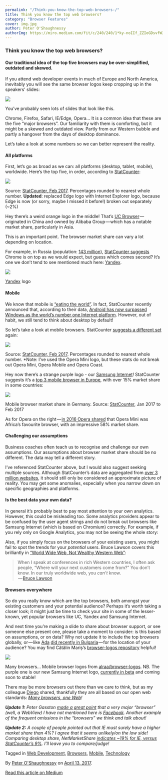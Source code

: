 ```yaml
---
permalink: "/Think-you-know-the-top-web-browsers-/"
title: Think you know the top web browsers?
category: "Browser Features"
cover: img.jpg
author: Peter O'Shaughnessy
authorImg: https://miro.medium.com/fit/c/240/240/1*ky-noIIf_ZZIoGDsvfW3AA.jpeg
---
```


### Think you know the top web browsers?

#### Our traditional idea of the top five browsers may be over-simplified, outdated and skewed.

If you attend web developer events in much of Europe and North America, inevitably you will see the same browser logos keep cropping up in the speakers’ slides:

![](https://cdn-images-1.medium.com/max/800/1*b9Q1ffCZBKb4_fVlQfEtZQ.png)

You’ve probably seen lots of slides that look like this.

Chrome, Firefox, Safari, IE/Edge, Opera… It is a common idea that these are the five “major browsers”. Our familiarity with them is comforting, but it might be a skewed and outdated view. Partly from our Western bubble and partly a hangover from the days of desktop dominance.

Let’s take a look at some numbers so we can better represent the reality.

#### All platforms

First, let’s go as broad as we can: all platforms (desktop, tablet, mobile), worldwide. Here’s the top five, in order, according to [StatCounter](http://gs.statcounter.com/browser-market-share):

![](https://cdn-images-1.medium.com/max/800/1*h3DHfKOZyzbwMjOetiSURg.png)

Source: [StatCounter, Feb 2017](http://gs.statcounter.com/browser-market-share#monthly-201702-201702-bar). Percentages rounded to nearest whole number. **Updated**: replaced Edge logo with Internet Explorer logo, because Edge is now (or sorry, maybe I missed it before!) broken out separately (~2%)

Hey there’s a weird orange logo in the middle! That’s [UC Browser](https://en.wikipedia.org/wiki/UC_Browser) — originated in China and owned by Alibaba Group — which has a notable market share, particularly in Asia.

This is an important point. The browser market share can vary a lot depending on location.

For example, in Russia (population: [143 million](http://www.worldometers.info/world-population/russia-population/)), [StatCounter suggests](http://gs.statcounter.com/browser-market-share/all/russian-federation/#monthly-201603-201703) Chrome is on top as we would expect, but guess which comes second? It’s one we don’t tend to see mentioned much here: [Yandex](https://en.wikipedia.org/wiki/Yandex_Browser).

![](https://cdn-images-1.medium.com/max/800/1*aqNz6qk1LxZufQYJKFzg7A.png)

[Yandex](https://en.wikipedia.org/wiki/Yandex_Browser) logo

#### Mobile

We know that mobile is [“eating the world”](http://a16z.com/2016/12/09/mobile-is-eating-the-world-outlook-2017/). In fact, StatCounter recently announced that, according to their data, [Android has now surpassed Windows as the world’s number one Internet platform](http://gs.statcounter.com/press/android-overtakes-windows-for-first-time). However, out of habit, we still tend to think about desktop by default!

So let’s take a look at mobile browsers. StatCounter [suggests a different set](http://gs.statcounter.com/browser-market-share/mobile/worldwide/) again:

![](https://cdn-images-1.medium.com/max/800/1*9HmuRgFVqoSjgSm3V2dMxA.png)

Source: [StatCounter, Feb 2017](http://gs.statcounter.com/browser-market-share/mobile/worldwide/#monthly-201702-201702-bar). Percentages rounded to nearest whole number. *Note: I’ve used the Opera Mini logo, but these stats do not break out Opera Mini, Opera Mobile and Opera Coast.

Hey now there’s a strange purple logo - our [Samsung Internet](https://medium.com/samsung-internet-dev/introducing-samsung-internet-for-developers-6c3a3be42f72)! StatCounter suggests it’s a [top 3 mobile browser in Europe](http://gs.statcounter.com/browser-market-share/mobile/europe/#monthly-201602-201702), with over 15% market share in some countries:

![](https://cdn-images-1.medium.com/max/800/1*oyJuuhaXxwL96KEks0NaVQ.png)

Mobile browser market share in Germany. Source: [StatCounter](http://gs.statcounter.com/browser-market-share/mobile/germany/#monthly-201701-201702-bar), Jan 2017 to Feb 2017

As for Opera on the right — [in 2016 Opera shared](https://www.opera.com/blogs/news/wp-content/uploads/sites/2/2016/11/SMWAfrica-Opera-report-2016-01-WEB-1.pdf) that Opera Mini was Africa’s favourite browser, with an impressive 58% market share.

#### Challenging our assumptions

Business coaches often teach us to recognise and challenge our own assumptions. Our assumptions about browser market share should be no different. The data may tell a different story.

I’ve referenced StatCounter above, but I would also suggest seeking multiple sources. Although StatCounter’s data are aggregated from [over 3 million websites](http://gs.statcounter.com/about), it should still only be considered an approximate picture of reality. You may get some anomalies, especially when you narrow down on specific geographies and platforms.

#### Is the best data your own data?

In general it’s probably best to pay most attention to your own analytics. However, this could be misleading too. Some analytics providers appear to be confused by the user agent strings and do not break out browsers like Samsung Internet (which is based on Chromium) correctly. For example, if you rely only on Google Analytics, you may not be seeing the whole story:

Also, if you simply focus on the browsers of your existing users, you might fail to spot the trends for your _potential_ users. Bruce Lawson covers this brilliantly in [“World Wide Web, Not Wealthy Western Web”](https://www.smashingmagazine.com/2017/03/world-wide-web-not-wealthy-western-web-part-1/):

> When I speak at conferences in rich Western countries, I often ask people, “Where will your next customers come from?” You don’t know. In our truly worldwide web, you _can’t_ know.  
>  — [Bruce Lawson](https://www.smashingmagazine.com/2017/03/world-wide-web-not-wealthy-western-web-part-1/)

#### Browsers everywhere

So do you really know which are the top browsers, both amongst your existing customers and your potential audience? Perhaps it’s worth taking a closer look; it might just be time to check your site in some of the lesser-known, yet popular browsers like UC, Yandex and Samsung Internet.

And next time you’re making a slide to share about browser support, or see someone else present one, please take a moment to consider: is this based on assumptions, or on data? Why not update it to include the top browsers globally, or — like [Ada](https://medium.com/u/c2890cdd7a64) [did recently in Bulgaria](https://twitter.com/Lady_Ada_King/status/849997167452446720) — for the location of your audience? You may find Cătălin Mariș’s [browser-logos repository](https://github.com/alrra/browser-logos) helpful!

![](https://cdn-images-1.medium.com/max/800/1*Dg8dR-vyRRqQIQC_UEc1-Q.png)

Many browsers… Mobile browser logos from [alraa/browser-logos](https://github.com/alrra/browser-logos). NB. The purple one is our new Samsung Internet logo, [currently in beta](https://medium.com/samsung-internet-dev/samsung-internet-beta-now-available-without-sign-up-e0d5d4010838) and coming soon to stable!

There may be more browsers out there than we care to think, but as my colleague [Diego](https://medium.com/u/33cea791460a) shared, thankfully they are all based on our open web standards: [_Many browsers, one Web_](https://medium.com/samsung-internet-dev/many-browsers-one-web-21730352afbc)_!_

**_Update 1:_** _Peter Gasston_ [_made a great point_](https://twitter.com/stopsatgreen/status/852530928383557632) _that a very major “browser” (well, a WebView) I have not mentioned here is_ [_Facebook_](https://twitter.com/stopsatgreen/status/836174049873125377)_. Another example of the frequent omissions in the “browsers” we think and talk about!_

**_Update 2:_** _A couple of people pointed out that IE must surely have a higher market share than 4%? I agree that it seems unlikely/on the low side! Comparing desktop share, NetMarketShare_ [_indicates ~19% for IE, versus StatCounter’s 9%_](https://twitter.com/poshaughnessy/status/853693573023358976)_. I’ll leave you to compare/judge!_

Tagged in [Web Development](https://medium.com/tag/web-development), [Browsers](https://medium.com/tag/browsers), [Mobile](https://medium.com/tag/mobile), [Technology](https://medium.com/tag/technology)

By [Peter O'Shaughnessy](https://medium.com/@poshaughnessy) on [April 13, 2017](https://medium.com/p/458a0a070175).

[Read this article on Medium](https://medium.com/@poshaughnessy/think-you-know-the-top-web-browsers-458a0a070175)
